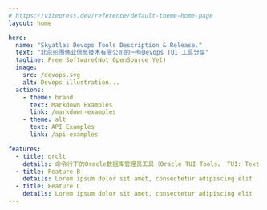 ```yaml
---
# https://vitepress.dev/reference/default-theme-home-page
layout: home

hero:
  name: "Skyatlas Devops Tools Description & Release."
  text: "北京形图伟业信息技术有限公司的一些Devops TUI 工具分享"
  tagline: Free Software(Not OpenSource Yet)
  image:
    src: /devops.svg
    alt: Devops illustration...
  actions:
    - theme: brand
      text: Markdown Examples
      link: /markdown-examples
    - theme: alt
      text: API Examples
      link: /api-examples

features:
  - title: orclt
    details: 命令行下的Oracle数据库管理员工具（Oracle TUI Tools， TUI: Text User Interfaces)
  - title: Feature B
    details: Lorem ipsum dolor sit amet, consectetur adipiscing elit
  - title: Feature C
    details: Lorem ipsum dolor sit amet, consectetur adipiscing elit
---
```


